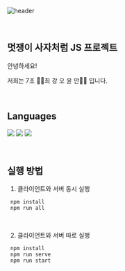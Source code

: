 ![header](https://capsule-render.vercel.app/api?type=wave&customColorList=0,2,2,5,30&height=250&section=header&text=marketkarly%20&fontSize=90&)


</br>

## 멋쟁이 사자처럼 JS 프로젝트 

안녕하세요! 

저희는 7조 💪🏻최 강 오 윤 안💪🏻 입니다.


</br>

## Languages 
<img src="https://img.shields.io/badge/JavaScript-FFCA28?style=flat-square&logo=javascript&logoColor=white"/>  <img src="https://img.shields.io/badge/HTML5-E34F26?style=flat-square&logo=html5&logoColor=white"/> <img src="https://img.shields.io/badge/CSS3-1572B6?style=flat-square&logo=css3&logoColor=white"/>

</br>

## 실행 방법 

1. 클라이언트와 서버 동시 실행 

```
 npm install
 npm run all
```


</br>

2. 클라이언트와 서버 따로 실행 

```
 npm install
 npm run serve
 npm run start
```
